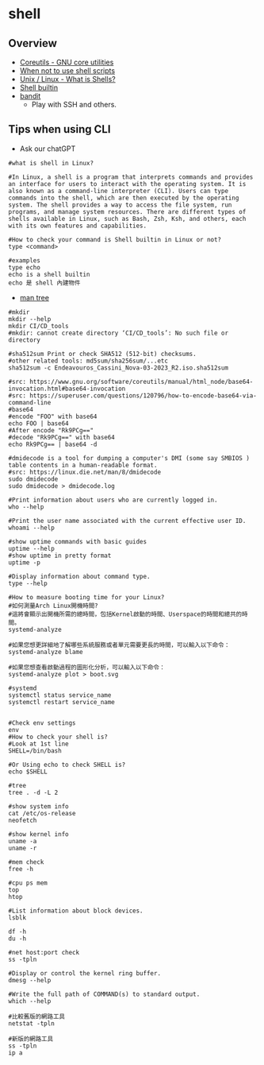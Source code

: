 # shell

## Overview

* [Coreutils - GNU core utilities](https://www.gnu.org/software/coreutils/)
* [When not to use shell scripts](https://tldp.org/LDP/abs/html/why-shell.html)
* [Unix / Linux - What is Shells?](https://www.tutorialspoint.com/unix/unix-what-is-shell.htm)
* [Shell builtin](https://zh.wikipedia.org/zh-tw/%E6%AE%BC%E5%B1%A4%E5%85%A7%E5%BB%BA%E6%8C%87%E4%BB%A4)
* [bandit](https://overthewire.org/wargames/bandit/bandit0.html)
    * Play with SSH and others.

## Tips when using CLI

* Ask our chatGPT

```shell
#what is shell in Linux?

#In Linux, a shell is a program that interprets commands and provides an interface for users to interact with the operating system. It is also known as a command-line interpreter (CLI). Users can type commands into the shell, which are then executed by the operating system. The shell provides a way to access the file system, run programs, and manage system resources. There are different types of shells available in Linux, such as Bash, Zsh, Ksh, and others, each with its own features and capabilities.

#How to check your command is Shell builtin in Linux or not?
type <command>

#examples
type echo
echo is a shell builtin
echo 是 shell 內建物件
```

* [man tree](https://linux.die.net/man/1/tree)

```shell
#mkdir
mkdir --help
mkdir CI/CD_tools
#mkdir: cannot create directory ‘CI/CD_tools’: No such file or directory

#sha512sum Print or check SHA512 (512-bit) checksums.
#other related tools: md5sum/sha256sum/...etc
sha512sum -c Endeavouros_Cassini_Nova-03-2023_R2.iso.sha512sum

#src: https://www.gnu.org/software/coreutils/manual/html_node/base64-invocation.html#base64-invocation
#src: https://superuser.com/questions/120796/how-to-encode-base64-via-command-line
#base64
#encode "FOO" with base64
echo FOO | base64
#After encode "Rk9PCg=="
#decode "Rk9PCg==" with base64
echo Rk9PCg== | base64 -d

#dmidecode is a tool for dumping a computer's DMI (some say SMBIOS ) table contents in a human-readable format.
#src: https://linux.die.net/man/8/dmidecode
sudo dmidecode
sudo dmidecode > dmidecode.log

#Print information about users who are currently logged in.
who --help

#Print the user name associated with the current effective user ID.
whoami --help

#show uptime commands with basic guides
uptime --help
#show uptime in pretty format
uptime -p

#Display information about command type.
type --help

#How to measure booting time for your Linux?
#如何測量Arch Linux開機時間?
#這將會顯示出開機所需的總時間，包括Kernel啟動的時間、Userspace的時間和總共的時間。
systemd-analyze

#如果您想更詳細地了解哪些系統服務或者單元需要更長的時間，可以輸入以下命令：
systemd-analyze blame

#如果您想查看啟動過程的圖形化分析，可以輸入以下命令：
systemd-analyze plot > boot.svg

#systemd
systemctl status service_name
systemctl restart service_name


#Check env settings
env
#How to check your shell is?
#Look at 1st line
SHELL=/bin/bash

#Or Using echo to check SHELL is?
echo $SHELL

#tree
tree . -d -L 2

#show system info
cat /etc/os-release
neofetch

#show kernel info
uname -a
uname -r

#mem check
free -h

#cpu ps mem
top
htop

#List information about block devices.
lsblk

df -h
du -h

#net host:port check
ss -tpln

#Display or control the kernel ring buffer.
dmesg --help

#Write the full path of COMMAND(s) to standard output.
which --help

#比較舊版的網路工具
netstat -tpln

#新版的網路工具
ss -tpln
ip a
```
